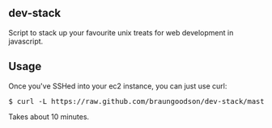 dev-stack
----

Script to stack up your favourite unix treats for web development in javascript.

Usage
----

Once you've SSHed into your ec2 instance, you can just use curl:

<pre>$ curl -L https://raw.github.com/braungoodson/dev-stack/master/dev-stack.sh | sh</pre>

Takes about 10 minutes.
